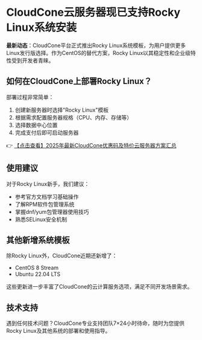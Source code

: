 # CloudCone云服务器现已支持Rocky Linux系统安装

**最新动态**：CloudCone平台正式推出Rocky Linux系统模板，为用户提供更多Linux发行版选择。作为CentOS的替代方案，Rocky Linux以其稳定性和企业级特性受到开发者青睐。

## 如何在CloudCone上部署Rocky Linux？

部署过程非常简单：

1. 创建新服务器时选择"Rocky Linux"模板
2. 根据需求配置服务器规格（CPU、内存、存储等）
3. 选择数据中心位置
4. 完成支付后即可启动服务器

👉 [【点击查看】2025年最新CloudCone优惠码及特价云服务器方案汇总](https://bit.ly/Cloudcone)

## 使用建议

对于Rocky Linux新手，我们建议：

- 参考官方文档学习基础操作
- 了解RPM软件包管理系统
- 掌握dnf/yum包管理器使用技巧
- 熟悉SELinux安全机制

## 其他新增系统模板

除Rocky Linux外，CloudCone近期还新增了：
- CentOS 8 Stream
- Ubuntu 22.04 LTS

这些更新进一步丰富了CloudCone的云计算服务选项，满足不同开发场景需求。

## 技术支持

遇到任何技术问题？CloudCone专业支持团队7×24小时待命，随时为您提供Rocky Linux及其他系统的部署和使用指导。